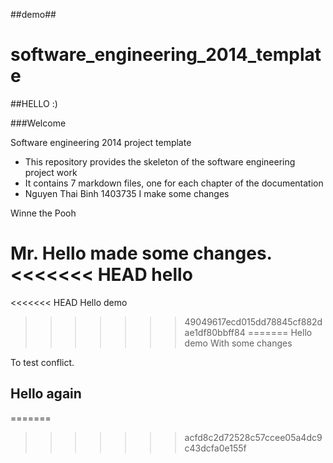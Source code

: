 ##demo## 

software_engineering_2014_template
==================================

##HELLO :)

###Welcome

Software engineering 2014 project template

* This repository provides the skeleton of the software engineering project work
* It contains 7 markdown files, one for each chapter of the documentation
* Nguyen Thai Binh 1403735
I make some changes

Winne the Pooh

Mr. Hello made some changes.
<<<<<<< HEAD
hello 
=======

<<<<<<< HEAD
Hello demo 
>>>>>>> 49049617ecd015dd78845cf882dae1df80bbff84
=======
Hello demo With some changes

To test conflict.

## Hello again 
=======
>>>>>>> acfd8c2d72528c57ccee05a4dc9c43dcfa0e155f

